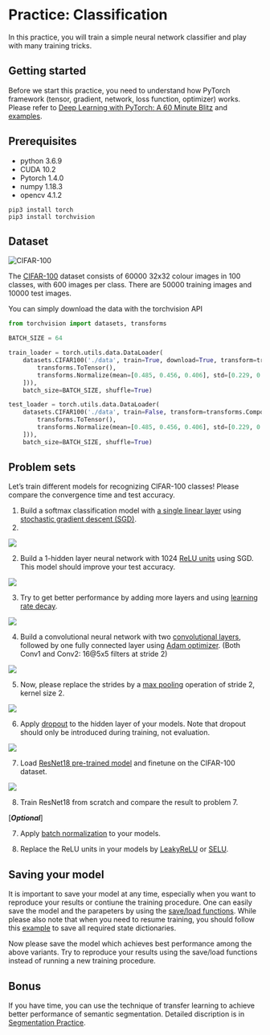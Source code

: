 Practice: Classification
===
In this practice, you will train a simple neural network classifier and play with many training tricks.

## Getting started

Before we start this practice, you need to understand how PyTorch framework (tensor, gradient, network, loss function, optimizer) works. Please refer to [Deep Learning with PyTorch: A 60 Minute Blitz](https://pytorch.org/tutorials/beginner/deep_learning_60min_blitz.html) and [examples](https://pytorch.org/tutorials/beginner/pytorch_with_examples.html).

## Prerequisites
* python 3.6.9
* CUDA 10.2
* Pytorch 1.4.0
* numpy 1.18.3
* opencv 4.1.2
```
pip3 install torch
pip3 install torchvision  
```

## Dataset
![CIFAR-100](https://storage.googleapis.com/kaggle-competitions/kaggle/3649/media/cifar-10.png)

The [CIFAR-100](https://www.cs.toronto.edu/~kriz/cifar.html) dataset consists of 60000 32x32 colour images in 100 classes, with 600 images per class. There are 50000 training images and 10000 test images. 

You can simply download the data with the torchvision API 
```python
from torchvision import datasets, transforms

BATCH_SIZE = 64

train_loader = torch.utils.data.DataLoader(
    datasets.CIFAR100('./data', train=True, download=True, transform=transforms.Compose([
        transforms.ToTensor(),
        transforms.Normalize(mean=[0.485, 0.456, 0.406], std=[0.229, 0.224, 0.225])
    ])), 
    batch_size=BATCH_SIZE, shuffle=True)

test_loader = torch.utils.data.DataLoader(
    datasets.CIFAR100('./data', train=False, transform=transforms.Compose([
        transforms.ToTensor(),
        transforms.Normalize(mean=[0.485, 0.456, 0.406], std=[0.229, 0.224, 0.225])
    ])), 
    batch_size=BATCH_SIZE, shuffle=True)
```

## Problem sets
Let’s train different models for recognizing CIFAR-100 classes! Please compare the convergence time and test accuracy.

1. Build a softmax classification model with [a single linear layer](https://pytorch.org/docs/stable/nn.html#linear-layers) using [stochastic gradient descent (SGD)](https://pytorch.org/docs/stable/optim.html?highlight=gradient%20descent#torch.optim.SGD). 
2.  
![](https://github.com/YeeHsun/DL_Practice/blob/master/images/1.PNG)

2. Build a 1-hidden layer neural network with 1024 [ReLU units](https://pytorch.org/docs/stable/nn.html#relu) using SGD. This model should improve your test accuracy.

![](https://github.com/YeeHsun/DL_Practice/blob/master/images/2.PNG)

3. Try to get better performance by adding more layers and using [learning rate decay](https://pytorch.org/docs/master/optim.html#how-to-adjust-learning-rate).

![](https://github.com/YeeHsun/DL_Practice/blob/master/images/3.PNG)

4. Build a convolutional neural network with two [convolutional layers](https://pytorch.org/docs/master/nn.html#torch.nn.Conv2d), followed by one fully connected layer using [Adam optimizer](https://pytorch.org/docs/stable/optim.html?highlight=gradient%20descent#torch.optim.Adam). (Both Conv1 and Conv2: 16@5x5 filters at stride 2)

![](https://github.com/YeeHsun/DL_Practice/blob/master/images/4.PNG)

5. Now, please replace the strides by a [max pooling](https://pytorch.org/docs/master/nn.html#maxpool2d) operation of stride 2, kernel size 2.

![](https://github.com/YeeHsun/DL_Practice/blob/master/images/5.PNG)

6. Apply [dropout](https://pytorch.org/docs/master/nn.html#dropout-layers) to the hidden layer of your models. Note that dropout should only be introduced during training, not evaluation.  

![](https://github.com/YeeHsun/DL_Practice/blob/master/images/6.PNG)

7. Load [ResNet18 pre-trained model](https://pytorch.org/docs/stable/torchvision/models.html#id3) and finetune on the CIFAR-100 dataset.

![](https://github.com/YeeHsun/DL_Practice/blob/master/images/7.PNG)

8. Train ResNet18 from scratch and compare the result to problem 7.

[***Optional***]

7. Apply [batch normalization](https://pytorch.org/docs/stable/nn.html?highlight=batchnorm#normalization-layers) to your models.

8. Replace the ReLU units in your models by [LeakyReLU](https://pytorch.org/docs/stable/nn.html#torch.nn.LeakyReLU) or [SELU](https://pytorch.org/docs/stable/nn.html#torch.nn.SELU).

## Saving your model
It is important to save your model at any time, especially when you want to reproduce your results or contiune the training procedure. One can easily save the model and the parapeters by using the [save/load functions](https://pytorch.org/docs/master/notes/serialization.html). While please also note that when you need to resume training, you should follow this [example](https://discuss.pytorch.org/t/saving-and-loading-a-model-in-pytorch/2610/3) to save all required state dictionaries.

Now please save the model which achieves best performance among the above variants. Try to reproduce your results using the save/load functions instead of running a new training procedure.

## Bonus
If you have time, you can use the technique of transfer learning to achieve better performance of semantic segmentation.
Detailed discription is in [Segmentation Practice](https://github.com/mediaic/DL_Practice/tree/master/2018/2_Segmentation).
